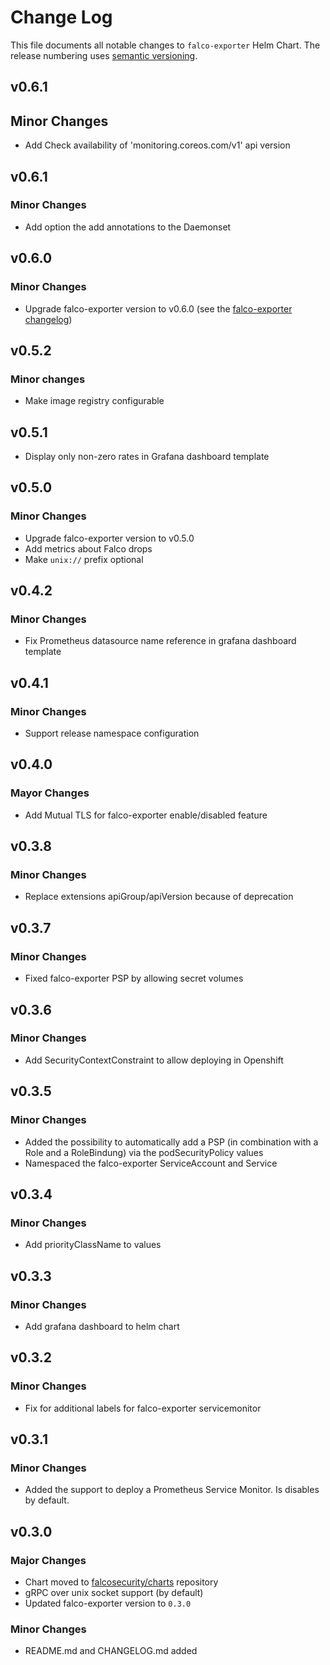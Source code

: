 # Change Log

This file documents all notable changes to `falco-exporter` Helm Chart. The release
numbering uses [semantic versioning](http://semver.org).

## v0.6.1

## Minor Changes

* Add Check availability of 'monitoring.coreos.com/v1' api version

## v0.6.1

### Minor Changes

* Add option the add annotations to the Daemonset

## v0.6.0

### Minor Changes

* Upgrade falco-exporter version to v0.6.0 (see the [falco-exporter changelog](https://github.com/falcosecurity/falco-exporter/releases/tag/v0.6.0))

## v0.5.2

### Minor changes

* Make image registry configurable

## v0.5.1

* Display only non-zero rates in Grafana dashboard template

## v0.5.0

### Minor Changes

* Upgrade falco-exporter version to v0.5.0
* Add metrics about Falco drops
* Make `unix://` prefix optional
## v0.4.2

### Minor Changes

* Fix Prometheus datasource name reference in grafana dashboard template

## v0.4.1

### Minor Changes

* Support release namespace configuration

## v0.4.0

### Mayor Changes

* Add Mutual TLS for falco-exporter enable/disabled feature

## v0.3.8

### Minor Changes

* Replace extensions apiGroup/apiVersion because of deprecation

## v0.3.7

### Minor Changes

* Fixed falco-exporter PSP by allowing secret volumes

## v0.3.6

### Minor Changes

* Add SecurityContextConstraint to allow deploying in Openshift

## v0.3.5

### Minor Changes

* Added the possibility to automatically add a PSP (in combination with a Role and a RoleBindung) via the podSecurityPolicy values
* Namespaced the falco-exporter ServiceAccount and Service

## v0.3.4

### Minor Changes

* Add priorityClassName to values

## v0.3.3

### Minor Changes

* Add grafana dashboard to helm chart

## v0.3.2

### Minor Changes

* Fix for additional labels for falco-exporter servicemonitor

## v0.3.1

### Minor Changes

* Added the support to deploy a Prometheus Service Monitor. Is disables by default.

## v0.3.0

### Major Changes

* Chart moved to [falcosecurity/charts](https://github.com/falcosecurity/charts) repository
* gRPC over unix socket support (by default)
* Updated falco-exporter version to `0.3.0`

### Minor Changes

* README.md and CHANGELOG.md added
